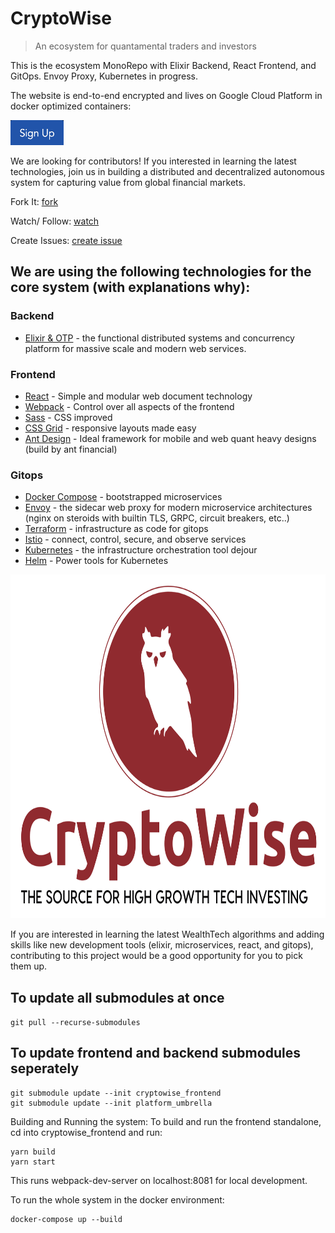 # CryptoWise
> An ecosystem for quantamental traders and investors

This is the ecosystem MonoRepo with Elixir Backend, React Frontend, and GitOps. Envoy Proxy, Kubernetes in progress.

The website is end-to-end encrypted and lives on Google Cloud Platform in docker optimized containers:

[<img src="./misc/media/sign_up.png" height="40" width="85"/>](https://www.cryptowise.ai/signup)

<!-- Watch this Project:

[<img src="https://s18955.pcdn.co/wp-content/uploads/2018/02/github.png" width="25"/>](https://github.com/upstarter/cryptowise/subscription)
 -->

We are looking for contributors! If you interested in learning the latest technologies, join us in building
a distributed and decentralized autonomous system for capturing value from global financial markets.

Fork It:
[fork](https://github.com/upstarter/cryptowise/fork)

Watch/ Follow:
[watch](https://github.com/upstarter/cryptowise/subscription)

Create Issues:
[create issue](https://github.com/upstarter/cryptowise/issues/new)

## We are using the following technologies for the core system (with explanations why):

### Backend
- [Elixir & OTP](www.elixir-lang.org) - the functional distributed systems and concurrency platform for massive scale and modern web services.

### Frontend
- [React](www.reactjs.org) - Simple and modular web document technology
- [Webpack](www.webpack.js.org) - Control over all aspects of the frontend
- [Sass](www.sass-lang.com) - CSS improved
- [CSS Grid](https://developer.mozilla.org/en-US/docs/Web/CSS/CSS_Grid_Layout) - responsive layouts made easy
- [Ant Design](www.ant.design) - Ideal framework for mobile and web quant heavy designs (build by ant financial)

### Gitops
- [Docker Compose](www.docker.com) - bootstrapped microservices
- [Envoy](www.envoyproxy.io) - the sidecar web proxy for modern microservice architectures (nginx on steroids with builtin TLS, GRPC, circuit breakers, etc..)
- [Terraform](www.terraform.io) - infrastructure as code for gitops
- [Istio](www.istio.io) - connect, control, secure, and observe services
- [Kubernetes](www.kubernetes.io) - the infrastructure orchestration tool dejour
- [Helm](www.helm.sh) - Power tools for Kubernetes
 <!-- ![](./docs/assets/particle-background.gif) -->
<img src="./misc/media/color_logo_with_background.png" width="100%" height="550">

If you are interested in learning the latest WealthTech algorithms and adding skills like new development tools (elixir, microservices, react, and gitops), contributing to this project would be a good opportunity for you to pick them up.

## To update all submodules at once
`git pull --recurse-submodules`

## To update frontend and backend submodules seperately
```
git submodule update --init cryptowise_frontend
git submodule update --init platform_umbrella
```

Building and Running the system:
To build and run the frontend standalone, cd into cryptowise_frontend and run:
```
yarn build
yarn start
```
This runs webpack-dev-server on localhost:8081 for local development.

To run the whole system in the docker environment:
```
docker-compose up --build
```
